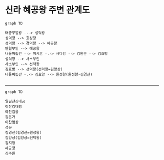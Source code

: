 # 신라 혜공왕 주변 관계도



```mermaid
graph TD

태종무열왕 -.-> 성덕왕
성덕왕 --> 효성왕
성덕왕 --> 경덕왕 --> 혜공왕
만월부인 --> 혜공왕
내물마립간 --> 미사흔 -.-> 사다함 --> 김원훈 --> 김효방
성덕왕 --> 사소부인
사소부인 --> 선덕왕
김효방 --> 선덕왕(선덕왕=김양상)
내물마립간 -.-> 김효양 --> 원성왕(원성왕-김경신)


```

----



```mermaid
graph TD

일길찬김대공
이찬김대렴
아찬김융
김은거
이찬염상
정문
김경신(김경신=원성왕)
김양상(김양상=선덕왕)
김지정
혜공왕
김주원

```

